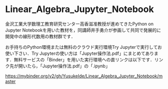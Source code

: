 # Linear_Algebra_Jupyter_Notebook

金沢工業大学数理工教育研究センター高香滋准教授が進めてきたPython on Jupyter Notebookを用いた教材を，同講師井手勇介が参画して共同で発展的に開発中の線形代数用の教材群です．

お手持ちのPython環境または無料のクラウド実行環境Try Jupyterで実行してお使い下さい．Try Jupyterの使い方は「Jupyter操作法.pdf」にまとめてあります．無料サービスの「Binder」を用いた実行環境への直リンクは以下です．リンク先が開いたら，「Jupyter操作法.pdf」の「.ipynb」

https://mybinder.org/v2/gh/YusukeIde/Linear_Algebra_Jupyter_Notebook/master
